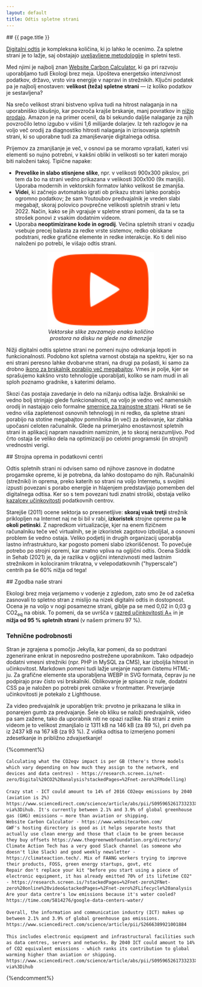 ```yaml
---
layout: default
title: Odtis spletne strani
---
```

<div class="block" markdown="1">
## {{ page.title }}

[Digitalni odtis](o-akciji.html) je kompleksna količina, ki jo lahko le ocenimo. Za spletne strani je to lažje,
saj obstajajo [uveljavljene metodologije](https://developers.thegreenwebfoundation.org/co2js/explainer/methodologies-for-calculating-website-carbon/#carbon-estimation-models)
in spletni testi.

Med njimi je najbolj znan [Website Carbon Calculator](https://www.websitecarbon.com/), ki ga pri razvoju uporabljamo tudi Ekologi brez meja. Upošteva energetsko intenzivnost podatkov, državo, vrsto vira energije v napravi in strežnikih. Ključni podatek pa je najbolj enostaven: **velikost (teža) spletne strani** — iz koliko podatkov je sestavljena?

Na srečo velikost strani bistveno vpliva tudi na hitrost nalaganja in na uporabniško izkušnjo, kar povzroča krajše brskanje, manj povratkov in [nižjo prodajo](https://www.websitebuilderexpert.com/building-websites/website-load-time-statistics/). Amazon je na primer ocenil, da bi sekundo daljše nalaganje za njih povzročilo letno izgubo v višini 1,6 milijarde dolarjev. Iz teh razlogov je na voljo več orodij za diagnostiko hitrosti nalaganja in izrisovanja spletnih strani, ki so uporabne tudi za zmanjševanje digitalnega odtisa.

Prijemov za zmanjšanje je več, v osnovi pa se moramo vprašati, kateri vsi elementi so nujno potrebni, v kakšni obliki in velikosti so ter kateri morajo biti naloženi takoj.
Tipične napake:
- **Prevelike in slabo stisnjene slike**, npr. v velikosti 900x300 pikslov, pri tem da bo na strani vedno prikazana v velikosti 300x100 (9x manjši). Uporaba modernih in vektorskih formatov lahko velikost še zmanjša.
- **Videi**, ki začnejo avtomatsko igrati ob prikazu strani lahko porabijo ogromno podatkov; že sam Youtoubov predvajalnik je vreden slabi megabajt, skoraj polovico povprečne velikosti spletnih strani v letu 2022. Način, kako se jih vgrajuje v spletne strani pomeni, da ta se ta strošek ponovi z vsakim dodatnim videom.
- Uporaba **neoptimizirane kode in ogrodij**. Večina spletnih strani v ozadju vsebuje precej balasta za redke vrste sistemov, redko obiskane podstrani, redke grafične elemente in redke interakcije. Ko ti deli niso naloženi po potrebi, le višajo odtis strani.

<div style="display: flex; justify-content: center; align-items: center;">
  <div style="max-width:285px">
		<img height="200" src="assets/img/ytplay.svg" alt="Primer SVG slike">
		<div style="font-size:0.9rem; font-style:italic;text-align: center;">Vektorske slike zavzamejo enako količino prostora na disku ne glede na dimenzije</div>
	</div>
</div>

Nižji digitalni odtis spletne strani ne pomeni nujno odrekanja lepoti in funkcionalnosti. Podobno kot spletna varnost obstaja na spektru, kjer so na eni strani peresno lahke dvobarvne strani, na drugi pa pošasti, ki samo za drobno [ikono za brskalnik porabijo več megabajtov](https://iconmap.io/blog#speed-file-size--resolution). Vmes je polje, kjer se sprašujemo kakšno vrsto tehnologije uporabljati, koliko se nam mudi in ali sploh poznamo gradnike, s katerimi delamo.

Skozi čas postaja zavedanje in delo na nižanju odtisa lažje. Brskalniki se vedno bolj strinjajo glede funkcionalnosti, na voljo je vedno več namenskih orodij in nastajajo celo formalne [smernice za trajnostne strani](https://w3c.github.io/sustyweb/). Hkrati se še vedno viša zapletenost osnovnih tehnologij in ni redko, da spletne strani porabijo na stotine megabajtov pomnilnika (in več) za delovanje, kar zlahka upočasni celoten računalnik. Glede na primerjalno enostavnost spletnih strani in aplikacij napram navadnim namiznim, je to skoraj nerazumljivo. Pod črto ostaja še veliko dela na optimizaciji po celotni programski (in strojni!) vrednostni verigi.
</div>


<div class="block" markdown="1">
## Strojna oprema in podatkovni centri

Odtis spletnih strani ni odvisen samo od njihove zasnove in dodatne progamske opreme, ki je potrebna, da lahko dostopamo do njih. Računalniki (strežniki) in oprema, preko katerih so strani na voljo Internetu, s svojimi izpusti povezani s porabo energije in hlajenjem predstavljajo pomemben del digitalnega odtisa. Ker so s tem povezani tudi znatni stroški, obstaja veliko [kazalcev učinkovitosti](https://knowledge.sdialliance.org/data-center-metrics) podatkovnih centrov.

Starejše (2011) ocene sektorja so presenetljive: **skoraj vsak tretji** strežnik priklopljen na Internet naj ne bi bil v rabi, **izkoristek** strojne opreme pa **le okoli petinski**. Z napredkom virtualizacije, kjer na enem fizičnem računalniku teče več virtualnih, se je izkoristek zagotovo izboljšal, a osnovni problem še vedno ostaja. Veliko podjetij in drugih organizacij uporablja lastno infrastrukturo, kar pogosto pomeni slabo izkoriščenost. To povečuje potrebo po strojni opremi, kar znatno vpliva na ogljični odtis. Ocena Siddik in Sehab (2021) je, da je razlika v ogljični intenzivnosti med lastnim strežnikom in kolociranim trikratna, v velepodatkovnih ("hyperscale") centrih pa še 60% nižja od tega!
</div>


<div class="block" markdown="1">
## Zgodba naše strani

Ekologi brez meja verjamemo v vodenje z zgledom, zato smo že od začetka zasnovali to spletno stran z mislijo na nizek digitalni odtis in dostopnost. Ocena je na voljo v nogi posamezne strani, giblje pa se med 0,02 in 0,03 g CO2<sub>eq</sub> na obisk. To pomeni, da se uvršča v [razred učinkovitosti A+](https://sustainablewebdesign.org/digital-carbon-ratings/#toc-3) in je **nižja od 95 % spletnih strani** (v našem primeru 97 %).


### Tehnične podrobnosti

Stran je zgrajena s pomočjo Jekylla, kar pomeni, da so podstrani zgenerirane enkrat in neposredno postrežene uporabnikom. Tako odpadejo dodatni vmesni strežniki (npr. PHP in MySQL za CMS), kar izboljša hitrost in učinkovitost. Markdown pomeni tudi lažje urejanje napram čistemu HTML-ju. Za grafične elemente sta uporabljena WEBP in SVG formata, čeprav ju ne podpirajo prav čisto vsi brskalniki. Oblikovanje je spisano iz nule, dodatni CSS pa je naložen po potrebi prek oznake v frontmatter. Preverjanje učinkovitosti je potekalo z Lighthouse.

Za video predvajalnik je uporabljen trik: prvotno je prikazana le slika in ponarejen gumb za predvajanje. Šele ob kliku se naloži predvajalnik, video pa sam zažene, tako da uporabnik niti ne opazi razlike. Na strani z enim videom je to velikost zmanjšalo iz 1311 kB na 146 kB (za 89 %), pri dveh pa iz 2437 kB na 167 kB (za 93 %). Z vidika odtisa to izmerjeno pomeni zdesetkanje in približno zdvajsetkanje!

{%comment%}

	Calculating what the CO2eqv impact is per GB (there's three models which vary depending on how much they assign to the network, end devices and data centres) - https://research.screen.is/net-zero/Digital%20CO2%20analysis?stackedPages=%2Fnet-zero%2FModelling)

	Crazy stat - ICT could amount to 14% of 2016 CO2eqv emissions by 2040 (aviation is 2%) https://www.sciencedirect.com/science/article/abs/pii/S095965261733233X?via%3Dihub. It's currently between 2.1% and 3.9% of global greenhouse gas (GHG) emissions – more than aviation or shipping.
	Website Carbon Calculator - https://www.websitecarbon.com/
	GWF's hosting directory is good as it helps separate hosts that actually use clean energy and those that claim to be green because they buy offsets https://www.thegreenwebfoundation.org/directory/
	Climate Action Tech has a very good Slack channel (as someone who doesn't like Slack) and good weekly newsletter - https://climateaction.tech/. Mix of FAANG workers trying to improve their products, FOSS, green energy startups, govt, etc
	Repair don't replace your kit "before you start using a piece of electronic equipment, it has already emitted 70% of its lifetime CO2" - https://research.screen.is/?stackedPages=%2Fnet-zero%2FNet-zero%20online%20video&stackedPages=%2Fnet-zero%2FLifecycle%20analysis
	Are your data centre's low emissions because it's water cooled? https://time.com/5814276/google-data-centers-water/

	Overall, the information and communication industry (ICT) makes up between 2.1% and 3.9% of global greenhouse gas emissions. https://www.sciencedirect.com/science/article/pii/S2666389921001884

	This includes electronic equipment and infrastructural facilities such as data centres, servers and networks. By 2040 ICT could amount to 14% of CO2 equivalent emissions - which ranks its contribution to global warming higher than aviation or shipping. https://www.sciencedirect.com/science/article/abs/pii/S095965261733233X?via%3Dihub

{%endcomment%}
